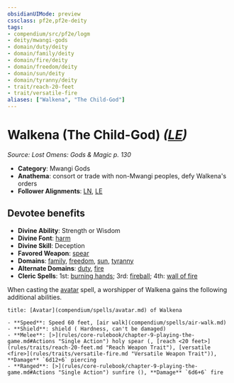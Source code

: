 ```yaml
---
obsidianUIMode: preview
cssclass: pf2e,pf2e-deity
tags:
- compendium/src/pf2e/logm
- deity/mwangi-gods
- domain/duty/deity
- domain/family/deity
- domain/fire/deity
- domain/freedom/deity
- domain/sun/deity
- domain/tyranny/deity
- trait/reach-20-feet
- trait/versatile-fire
aliases: ["Walkena", "The Child-God"]
---
```

# Walkena (The Child-God) *([LE](rules/traits/le-b1.md "Lawful Evil Alignment Trait"))*  
*Source: Lost Omens: Gods & Magic p. 130*  

- **Category**: Mwangi Gods
- **Anathema**: consort or trade with non-Mwangi peoples, defy Walkena's orders
- **Follower Alignments**: [LN](rules/traits/ln-b1.md "Lawful Neutral Alignment Trait"), [LE](rules/traits/le-b1.md "Lawful Evil Alignment Trait")

## Devotee benefits

- **Divine Ability**: Strength or Wisdom
- **Divine Font**: [harm](harm.md)
- **Divine Skill**: Deception
- **Favored Weapon**: [spear](spear.md)
- **Domains**: [family](Reference/Compendium/Setting/domains.md#Family), [freedom](Reference/Compendium/Setting/domains.md#Freedom), [sun](Reference/Compendium/Setting/domains.md#Sun), [tyranny](Reference/Compendium/Setting/domains.md#Tyranny)
- **Alternate Domains**: [duty](Reference/Compendium/Setting/domains.md#Duty), [fire](Reference/Compendium/Setting/domains.md#Fire)
- **Cleric Spells**: 1st: [burning hands](burning-hands.md); 3rd: [fireball](fireball.md); 4th: [wall of fire](wall-of-fire.md)

When casting the [avatar](avatar.md) spell, a worshipper of Walkena gains the following additional abilities.

```ad-embed-avatar
title: [Avatar](compendium/spells/avatar.md) of Walkena

- **Speed**: Speed 60 feet, [air walk](compendium/spells/air-walk.md)
- **Shield**: shield ( Hardness, can't be damaged)
- **Melee**: [>](rules/core-rulebook/chapter-9-playing-the-game.md#Actions "Single Action") holy spear (, [reach <20 feet>](rules/traits/reach-20-feet.md "Reach Weapon Trait"), [versatile <fire>](rules/traits/versatile-fire.md "Versatile Weapon Trait")), **Damage** `6d12+6` piercing 
- **Ranged**: [>](rules/core-rulebook/chapter-9-playing-the-game.md#Actions "Single Action") sunfire (), **Damage** `6d6+6` fire 
```